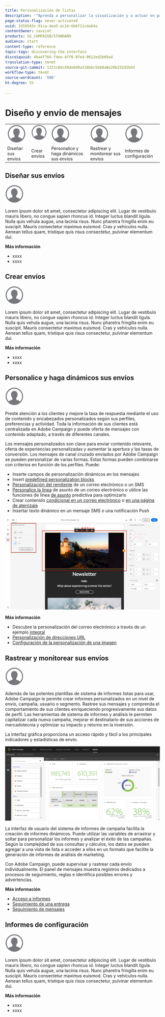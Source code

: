 ```yaml
---
title: Personalización de listas
description: '"Aprenda a personalizar la visualización y a actuar en pantallas de lista en Adobe Campaign Standard:ordenar, filtrar, eliminar o duplicar elementos. Las pantallas de listas muestran elementos de uno o varios recursos determinados."'
page-status-flag: never-activated
uuid: 3350583c-91ca-4ea5-ac14-6b6f11c4a64a
contentOwner: sauviat
products: SG_CAMPAIGN/STANDARD
audience: start
content-type: reference
topic-tags: discovering-the-interface
discoiquuid: 4ba4f766-fdee-4ff0-8fe4-0612ed2b69a4
translation-type: tm+mt
source-git-commit: 1321c84c49de6d9a318bbc5bb8a0e28b332d2b5d
workflow-type: tm+mt
source-wordcount: '586'
ht-degree: 5%

---
```



# Diseño y envío de mensajes

<table>
<tr>
    <td valign="top">
        <a href="../../start/using/work-with-audiences.md"><img width="60px" alt="condiciones" src="assets/icon_profile.svg"/></a>
    </td>
    <td valign="top">
        <a href="../../api/using/creating-a-service.md"><img width="60px" alt="condiciones" src="assets/icon_profile.svg"/></a>
    </td>
    <td valign="top">
        <a href="../../api/using/interacting-with-custom-resources.md"><img width="60px" alt="condiciones" src="assets/icon_profile.svg"/></a>
    </td>
    <td valign="top">
        <a href="../../api/using/interacting-with-marketing-history.md"><img width="60px" alt="condiciones" src="assets/icon_profile.svg"/></a>
    </td>
    <td valign="top">
        <a href="../../api/using/interacting-with-marketing-history.md"><img width="60px" alt="condiciones" src="assets/icon_profile.svg"/></a>
    </td>
</tr>
<tr>
<td>Diseñar sus envíos</td>
<td>Crear envíos</td>
<td>Personalice y haga dinámicos sus envíos</td>
<td>Rastrear y monitorear sus envíos</td>
<td>Informes de configuración</td>
</tr>
</table>

## Diseñar sus envíos

<img width="60px" alt="condiciones" src="assets/icon_profile.svg"/>

Lorem ipsum dolor sit amet, consectetur adipiscing elit. Lugar de vestibulo mauris libero, no congue sapien rhoncus id. Integer luctus blandit ligula. Nulla quis vehula augue, una lacinia risus. Nunc pharetra fringilla enim eu suscipit. Mauris consectetur maximus euismod. Cras y vehículos nulla. Aenean tellus quam, tristique quis risus consectetur, pulvinar elementum dui.

**Más información**

* xxxx
* xxxx

## Crear envíos

<img width="60px" alt="condiciones" src="assets/icon_profile.svg"/>

Lorem ipsum dolor sit amet, consectetur adipiscing elit. Lugar de vestibulo mauris libero, no congue sapien rhoncus id. Integer luctus blandit ligula. Nulla quis vehula augue, una lacinia risus. Nunc pharetra fringilla enim eu suscipit. Mauris consectetur maximus euismod. Cras y vehículos nulla. Aenean tellus quam, tristique quis risus consectetur, pulvinar elementum dui.

**Más información**

* xxxx
* xxxx

## Personalice y haga dinámicos sus envíos

<img width="60px" alt="condiciones" src="assets/icon_profile.svg"/>

Preste atención a los clientes y mejore la tasa de respuesta mediante el uso de contenido y encabezados personalizados según sus perfiles, preferencias y actividad. Toda la información de sus clientes está centralizada en Adobe Campaign y puede oferta de mensajes con contenido adaptado, a través de diferentes canales.

Los mensajes personalizados son clave para enviar contenido relevante, oferta de experiencias personalizadas y aumentar la apertura y las tasas de conversión. Los mensajes de canal cruzado enviados por Adobe Campaign se pueden personalizar de varias formas. Estas formas pueden combinarse con criterios en función de los perfiles. Puede:

* Inserte campos de personalización [](../../designing/using/personalization.md#inserting-a-personalization-field) dinámicos en los mensajes
* Insert [predefined personalization blocks](../../designing/using/personalization.md#adding-a-content-block)
* [Personalización del remitente](../../designing/using/subject-line.md) de un correo electrónico o un SMS
* [Personalice la línea](../../designing/using/subject-line.md) de asunto de un correo electrónico o utilice las funciones de línea [de asunto](../../designing/using/subject-line.md#subject-line) predictiva para optimizarlo
* Crear contenido [condicional en un correo electrónico](../../designing/using/personalization.md#defining-dynamic-content-in-an-email) o [en una página de aterrizaje](../../channels/using/designing-a-landing-page.md#defining-dynamic-content-in-a-landing-page)
* Insertar texto [](../../channels/using/defining-dynamic-text.md) dinámico en un mensaje SMS o una notificación Push

![](assets/delivery_content_43.png)

**Más información**

* Descubre la personalización del correo electrónico a través de un ejemplo [integral](../../designing/using/personalization.md#example-email-personalization)
* [Personalización de direcciones URL](../../designing/using/personalization.md#personalizing-urls)
* [Configuración de la personalización de una imagen](../../designing/using/personalization.md#personalizing-an-image-source)

## Rastrear y monitorear sus envíos

<img width="60px" alt="condiciones" src="assets/icon_profile.svg"/>

Además de las potentes plantillas de sistema de informes listas para usar, Adobe Campaign le permite crear informes personalizados en un nivel de envío, campaña, usuario o segmento. Rastree sus mensajes y comprenda el comportamiento de sus clientes enriqueciendo progresivamente sus datos de perfil. Las herramientas de sistema de informes y análisis le permiten capitalizar cada nueva campaña, mejorar el destinatario de sus acciones de mercadotecnia y optimizar su impacto y retorno en la inversión.

La interfaz gráfica proporciona un acceso rápido y fácil a los principales indicadores y estadísticas de envío.

![](assets/dynamic_report_intro.png)

La interfaz de usuario del sistema de informes de campaña facilita la creación de informes dinámicos. Puede utilizar las variables de arrastrar y soltar para personalizar los informes y analizar el éxito de las campañas. Según la complejidad de sus consultas y cálculos, los datos se pueden agregar a una vista de lista o acceder a ellos en un formato que facilite la generación de informes de análisis de marketing.

Con Adobe Campaign, puede supervisar y rastrear cada envío individualmente. El panel de mensajes muestra registros dedicados a procesos de seguimiento, reglas e identifica posibles errores y advertencias.


**Más información**

* [Acceso a informes](../../reporting/using/about-dynamic-reports.md)
* [Seguimiento de una entrega](../../sending/using/monitoring-a-delivery.md)
* [Seguimiento de mensajes](../../sending/using/tracking-messages.md)

## Informes de configuración

<img width="60px" alt="condiciones" src="assets/icon_profile.svg"/>

Lorem ipsum dolor sit amet, consectetur adipiscing elit. Lugar de vestibulo mauris libero, no congue sapien rhoncus id. Integer luctus blandit ligula. Nulla quis vehula augue, una lacinia risus. Nunc pharetra fringilla enim eu suscipit. Mauris consectetur maximus euismod. Cras y vehículos nulla. Aenean tellus quam, tristique quis risus consectetur, pulvinar elementum dui.

**Más información**

* xxxx
* xxxx
